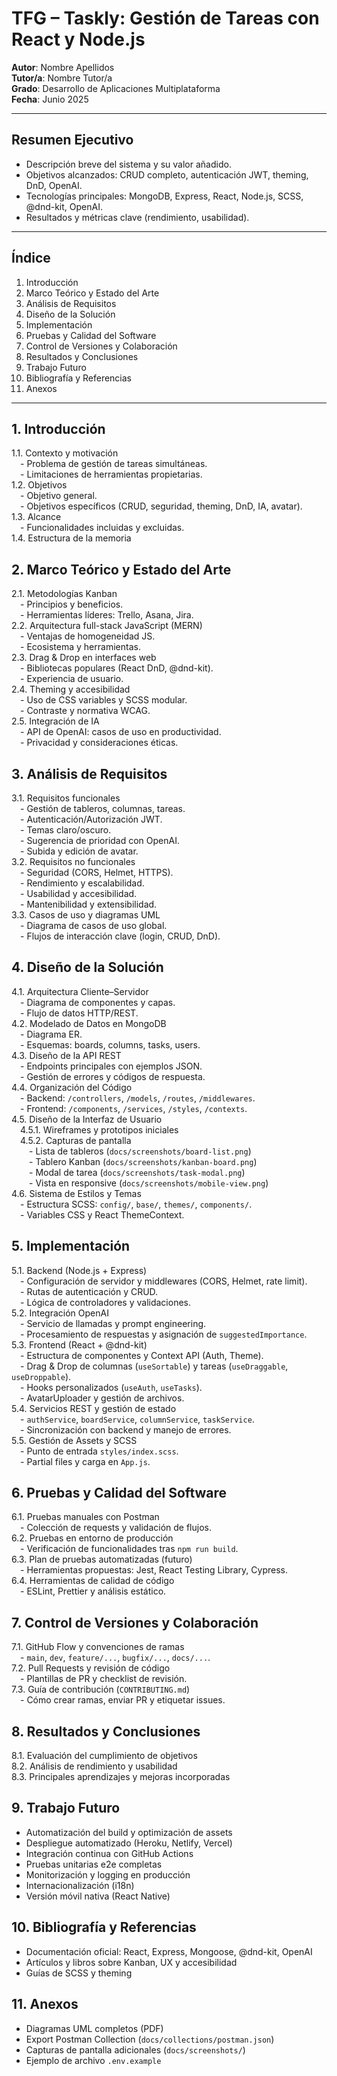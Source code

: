 # TFG – Taskly: Gestión de Tareas con React y Node.js

**Autor**: Nombre Apellidos  
**Tutor/a**: Nombre Tutor/a  
**Grado**: Desarrollo de Aplicaciones Multiplataforma  
**Fecha**: Junio 2025  

---

## Resumen Ejecutivo  
- Descripción breve del sistema y su valor añadido.  
- Objetivos alcanzados: CRUD completo, autenticación JWT, theming, DnD, OpenAI.  
- Tecnologías principales: MongoDB, Express, React, Node.js, SCSS, @dnd-kit, OpenAI.  
- Resultados y métricas clave (rendimiento, usabilidad).  

---

## Índice  
1. Introducción  
2. Marco Teórico y Estado del Arte  
3. Análisis de Requisitos  
4. Diseño de la Solución  
5. Implementación  
6. Pruebas y Calidad del Software  
7. Control de Versiones y Colaboración  
8. Resultados y Conclusiones  
9. Trabajo Futuro  
10. Bibliografía y Referencias  
11. Anexos  

---

## 1. Introducción  
1.1. Contexto y motivación  
 - Problema de gestión de tareas simultáneas.  
 - Limitaciones de herramientas propietarias.  
1.2. Objetivos  
 - Objetivo general.  
 - Objetivos específicos (CRUD, seguridad, theming, DnD, IA, avatar).  
1.3. Alcance  
 - Funcionalidades incluidas y excluidas.  
1.4. Estructura de la memoria  

## 2. Marco Teórico y Estado del Arte  
2.1. Metodologías Kanban  
 - Principios y beneficios.  
 - Herramientas líderes: Trello, Asana, Jira.  
2.2. Arquitectura full-stack JavaScript (MERN)  
 - Ventajas de homogeneidad JS.  
 - Ecosistema y herramientas.  
2.3. Drag & Drop en interfaces web  
 - Bibliotecas populares (React DnD, @dnd-kit).  
 - Experiencia de usuario.  
2.4. Theming y accesibilidad  
 - Uso de CSS variables y SCSS modular.  
 - Contraste y normativa WCAG.  
2.5. Integración de IA  
 - API de OpenAI: casos de uso en productividad.  
 - Privacidad y consideraciones éticas.  

## 3. Análisis de Requisitos  
3.1. Requisitos funcionales  
 - Gestión de tableros, columnas, tareas.  
 - Autenticación/Autorización JWT.  
 - Temas claro/oscuro.  
 - Sugerencia de prioridad con OpenAI.  
 - Subida y edición de avatar.  
3.2. Requisitos no funcionales  
 - Seguridad (CORS, Helmet, HTTPS).  
 - Rendimiento y escalabilidad.  
 - Usabilidad y accesibilidad.  
 - Mantenibilidad y extensibilidad.  
3.3. Casos de uso y diagramas UML  
 - Diagrama de casos de uso global.  
 - Flujos de interacción clave (login, CRUD, DnD).  

## 4. Diseño de la Solución  
4.1. Arquitectura Cliente–Servidor  
 - Diagrama de componentes y capas.  
 - Flujo de datos HTTP/REST.  
4.2. Modelado de Datos en MongoDB  
 - Diagrama ER.  
 - Esquemas: boards, columns, tasks, users.  
4.3. Diseño de la API REST  
 - Endpoints principales con ejemplos JSON.  
 - Gestión de errores y códigos de respuesta.  
4.4. Organización del Código  
 - Backend: `/controllers`, `/models`, `/routes`, `/middlewares`.  
 - Frontend: `/components`, `/services`, `/styles`, `/contexts`.  
4.5. Diseño de la Interfaz de Usuario  
 4.5.1. Wireframes y prototipos iniciales  
 4.5.2. Capturas de pantalla  
  - Lista de tableros (`docs/screenshots/board-list.png`)  
  - Tablero Kanban (`docs/screenshots/kanban-board.png`)  
  - Modal de tarea (`docs/screenshots/task-modal.png`)  
  - Vista en responsive (`docs/screenshots/mobile-view.png`)  
4.6. Sistema de Estilos y Temas  
 - Estructura SCSS: `config/`, `base/`, `themes/`, `components/`.  
 - Variables CSS y React ThemeContext.  

## 5. Implementación  
5.1. Backend (Node.js + Express)  
 - Configuración de servidor y middlewares (CORS, Helmet, rate limit).  
 - Rutas de autenticación y CRUD.  
 - Lógica de controladores y validaciones.  
5.2. Integración OpenAI  
 - Servicio de llamadas y prompt engineering.  
 - Procesamiento de respuestas y asignación de `suggestedImportance`.  
5.3. Frontend (React + @dnd-kit)  
 - Estructura de componentes y Context API (Auth, Theme).  
 - Drag & Drop de columnas (`useSortable`) y tareas (`useDraggable`, `useDroppable`).  
 - Hooks personalizados (`useAuth`, `useTasks`).  
 - AvatarUploader y gestión de archivos.  
5.4. Servicios REST y gestión de estado  
 - `authService`, `boardService`, `columnService`, `taskService`.  
 - Sincronización con backend y manejo de errores.  
5.5. Gestión de Assets y SCSS  
 - Punto de entrada `styles/index.scss`.  
 - Partial files y carga en `App.js`.  

## 6. Pruebas y Calidad del Software  
6.1. Pruebas manuales con Postman  
 - Colección de requests y validación de flujos.  
6.2. Pruebas en entorno de producción  
 - Verificación de funcionalidades tras `npm run build`.  
6.3. Plan de pruebas automatizadas (futuro)  
 - Herramientas propuestas: Jest, React Testing Library, Cypress.  
6.4. Herramientas de calidad de código  
 - ESLint, Prettier y análisis estático.  

## 7. Control de Versiones y Colaboración  
7.1. GitHub Flow y convenciones de ramas  
 - `main`, `dev`, `feature/...`, `bugfix/...`, `docs/...`.  
7.2. Pull Requests y revisión de código  
 - Plantillas de PR y checklist de revisión.  
7.3. Guía de contribución (`CONTRIBUTING.md`)  
 - Cómo crear ramas, enviar PR y etiquetar issues.  

## 8. Resultados y Conclusiones  
8.1. Evaluación del cumplimiento de objetivos  
8.2. Análisis de rendimiento y usabilidad  
8.3. Principales aprendizajes y mejoras incorporadas  

## 9. Trabajo Futuro  
- Automatización del build y optimización de assets  
- Despliegue automatizado (Heroku, Netlify, Vercel)  
- Integración continua con GitHub Actions  
- Pruebas unitarias e2e completas  
- Monitorización y logging en producción  
- Internacionalización (i18n)  
- Versión móvil nativa (React Native)  

## 10. Bibliografía y Referencias  
- Documentación oficial: React, Express, Mongoose, @dnd-kit, OpenAI  
- Artículos y libros sobre Kanban, UX y accesibilidad  
- Guías de SCSS y theming  

## 11. Anexos  
- Diagramas UML completos (PDF)  
- Export Postman Collection (`docs/collections/postman.json`)  
- Capturas de pantalla adicionales (`docs/screenshots/`)  
- Ejemplo de archivo `.env.example`  
```  